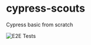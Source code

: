 # cypress-scouts
 Cypress basic from scratch
 
![E2E Tests](https://github.com/vladnagornyi/cypress-scouts/actions/workflows/ci.yaml/badge.svg)